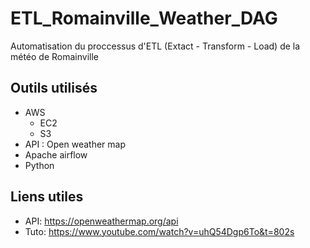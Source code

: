 # ETL_Romainville_Weather_DAG
Automatisation du proccessus d'ETL (Extact - Transform - Load) de la météo de Romainville

## Outils utilisés
* AWS
  * EC2
  * S3 
* API : Open weather map
* Apache airflow
* Python

## Liens utiles
* API: https://openweathermap.org/api
* Tuto: https://www.youtube.com/watch?v=uhQ54Dgp6To&t=802s
